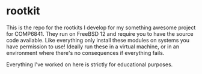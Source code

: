 # rootkit

This is the repo for the rootkits I develop for my something awesome project for COMP6841. 
They run on FreeBSD 12 and require you to have the source code available. Like everything only install these modules on systems you have permission to use! Ideally run these in a virtual machine, or in an environment where there's no consequences if everything fails.

Everything I've worked on here is strictly for educational purposes. 
